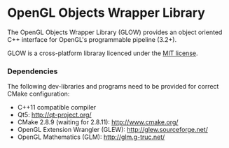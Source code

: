 OpenGL Objects Wrapper Library
====

The OpenGL Objects Wrapper Library (GLOW) provides an object oriented C++ interface for OpenGL's programmable pipeline (3.2+).

GLOW is a cross-platform libraray licenced under the [MIT license](http://opensource.org/licenses/MIT).

### Dependencies

The following dev-libraries and programs need to be provided for correct CMake configuration:
* C++11 compatible compiler
* Qt5: http://qt-project.org/
* CMake 2.8.9 (waiting for 2.8.11): http://www.cmake.org/
* OpenGL Extension Wrangler (GLEW): http://glew.sourceforge.net/
* OpenGL Mathematics (GLM): http://glm.g-truc.net/
